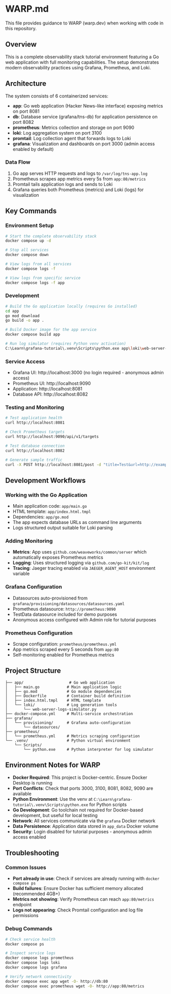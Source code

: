 # WARP.md

This file provides guidance to WARP (warp.dev) when working with code in this repository.

## Overview

This is a complete observability stack tutorial environment featuring a Go web application with full monitoring capabilities. The setup demonstrates modern observability practices using Grafana, Prometheus, and Loki.

## Architecture

The system consists of 6 containerized services:

- **app**: Go web application (Hacker News-like interface) exposing metrics on port 8081
- **db**: Database service (grafana/tns-db) for application persistence on port 8082
- **prometheus**: Metrics collection and storage on port 9090
- **loki**: Log aggregation system on port 3100
- **promtail**: Log collection agent that forwards logs to Loki
- **grafana**: Visualization and dashboards on port 3000 (admin access enabled by default)

### Data Flow
1. Go app serves HTTP requests and logs to `/var/log/tns-app.log`
2. Prometheus scrapes app metrics every 5s from `app:80/metrics`
3. Promtail tails application logs and sends to Loki
4. Grafana queries both Prometheus (metrics) and Loki (logs) for visualization

## Key Commands

### Environment Setup
```bash
# Start the complete observability stack
docker compose up -d

# Stop all services
docker compose down

# View logs from all services
docker compose logs -f

# View logs from specific service
docker compose logs -f app
```

### Development
```bash
# Build the Go application locally (requires Go installed)
cd app
go mod download
go build -o app .

# Build Docker image for the app service
docker compose build app

# Run log simulator (requires Python venv activation)
C:\Learn\grafana-tutorial\.venv\Scripts\python.exe app\loki\web-server-logs-simulator.py
```

### Service Access
- Grafana UI: http://localhost:3000 (no login required - anonymous admin access)
- Prometheus UI: http://localhost:9090
- Application: http://localhost:8081
- Database API: http://localhost:8082

### Testing and Monitoring
```bash
# Test application health
curl http://localhost:8081

# Check Prometheus targets
curl http://localhost:9090/api/v1/targets

# Test database connection
curl http://localhost:8082

# Generate sample traffic
curl -X POST http://localhost:8081/post -d "title=Test&url=http://example.com"
```

## Development Workflows

### Working with the Go Application
- Main application code: `app/main.go`
- HTML template: `app/index.html.tmpl`  
- Dependencies: `app/go.mod`
- The app expects database URLs as command line arguments
- Logs structured output suitable for Loki parsing

### Adding Monitoring
- **Metrics**: App uses `github.com/weaveworks/common/server` which automatically exposes Prometheus metrics
- **Logging**: Uses structured logging via `github.com/go-kit/kit/log` 
- **Tracing**: Jaeger tracing enabled via `JAEGER_AGENT_HOST` environment variable

### Grafana Configuration
- Datasources auto-provisioned from `grafana/provisioning/datasources/datasources.yaml`
- Prometheus datasource: `http://prometheus:9090`
- TestData datasource included for demo purposes
- Anonymous access configured with Admin role for tutorial purposes

### Prometheus Configuration
- Scrape configuration: `prometheus/prometheus.yml`
- App metrics scraped every 5 seconds from `app:80`
- Self-monitoring enabled for Prometheus metrics

## Project Structure
```
├── app/                    # Go web application
│   ├── main.go            # Main application logic
│   ├── go.mod             # Go module dependencies
│   ├── Dockerfile         # Container build definition
│   ├── index.html.tmpl    # HTML template
│   └── loki/              # Log generation tools
│       └── web-server-logs-simulator.py
├── docker-compose.yml     # Multi-service orchestration
├── grafana/
│   └── provisioning/      # Grafana auto-configuration
│       └── datasources/
├── prometheus/
│   └── prometheus.yml     # Metrics scraping configuration
└── .venv/                 # Python virtual environment
    └── Scripts/
        └── python.exe     # Python interpreter for log simulator
```

## Environment Notes for WARP

- **Docker Required**: This project is Docker-centric. Ensure Docker Desktop is running
- **Port Conflicts**: Check that ports 3000, 3100, 8081, 8082, 9090 are available
- **Python Environment**: Use the venv at `C:\Learn\grafana-tutorial\.venv\Scripts\python.exe` for Python scripts
- **Go Development**: Go toolchain not required for Docker-based development, but useful for local testing
- **Network**: All services communicate via the `grafana` Docker network
- **Data Persistence**: Application data stored in `app_data` Docker volume
- **Security**: Login disabled for tutorial purposes - anonymous admin access enabled

## Troubleshooting

### Common Issues
- **Port already in use**: Check if services are already running with `docker compose ps`
- **Build failures**: Ensure Docker has sufficient memory allocated (recommended 4GB+)
- **Metrics not showing**: Verify Prometheus can reach `app:80/metrics` endpoint
- **Logs not appearing**: Check Promtail configuration and log file permissions

### Debug Commands
```bash
# Check service health
docker compose ps

# Inspect service logs
docker compose logs prometheus
docker compose logs loki
docker compose logs grafana

# Verify network connectivity
docker compose exec app wget -O- http://db:80
docker compose exec prometheus wget -O- http://app:80/metrics
```